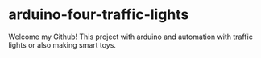 # arduino-four-traffic-lights

Welcome my Github! This project with arduino and automation with traffic lights or also making smart toys.
